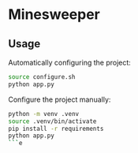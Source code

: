 # Minesweeper

## Usage
Automatically configuring the project:
```sh
source configure.sh
python app.py
```

Configure the project manually:
```sh
python -m venv .venv
source .venv/bin/activate
pip install -r requirements
python app.py
```e

